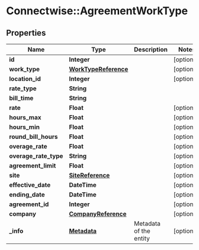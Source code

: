 # Connectwise::AgreementWorkType

## Properties
Name | Type | Description | Notes
------------ | ------------- | ------------- | -------------
**id** | **Integer** |  | [optional] 
**work_type** | [**WorkTypeReference**](WorkTypeReference.md) |  | [optional] 
**location_id** | **Integer** |  | [optional] 
**rate_type** | **String** |  | 
**bill_time** | **String** |  | 
**rate** | **Float** |  | [optional] 
**hours_max** | **Float** |  | [optional] 
**hours_min** | **Float** |  | [optional] 
**round_bill_hours** | **Float** |  | [optional] 
**overage_rate** | **Float** |  | [optional] 
**overage_rate_type** | **String** |  | [optional] 
**agreement_limit** | **Float** |  | [optional] 
**site** | [**SiteReference**](SiteReference.md) |  | [optional] 
**effective_date** | **DateTime** |  | [optional] 
**ending_date** | **DateTime** |  | [optional] 
**agreement_id** | **Integer** |  | [optional] 
**company** | [**CompanyReference**](CompanyReference.md) |  | [optional] 
**_info** | [**Metadata**](Metadata.md) | Metadata of the entity | [optional] 


